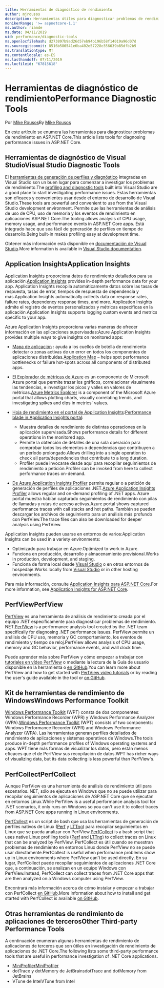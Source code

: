 ```yaml
---
title: Herramientas de diagnóstico de rendimiento
author: mjrousos
description: Herramientas útiles para diagnosticar problemas de rendimiento en aplicaciones ASP.NET Core.
monikerRange: '>= aspnetcore-1.1'
ms.author: riande
ms.date: 04/11/2019
uid: performance/diagnostic-tools
ms.openlocfilehash: d273897b9ad26d57eb94b196b58f14019a96d07d
ms.sourcegitcommit: 8516b586541e6ba402e57228e356639b85dfb2b9
ms.translationtype: MT
ms.contentlocale: es-ES
ms.lasthandoff: 07/11/2019
ms.locfileid: "67815618"
---
```

# <a name="performance-diagnostic-tools"></a><span data-ttu-id="2c00b-103">Herramientas de diagnóstico de rendimiento</span><span class="sxs-lookup"><span data-stu-id="2c00b-103">Performance Diagnostic Tools</span></span>

<span data-ttu-id="2c00b-104">Por [Mike Rousos](https://github.com/mjrousos)</span><span class="sxs-lookup"><span data-stu-id="2c00b-104">By [Mike Rousos](https://github.com/mjrousos)</span></span>

<span data-ttu-id="2c00b-105">En este artículo se enumera las herramientas para diagnosticar problemas de rendimiento en ASP.NET Core.</span><span class="sxs-lookup"><span data-stu-id="2c00b-105">This article lists tools for diagnosing performance issues in ASP.NET Core.</span></span>

## <a name="visual-studio-diagnostic-tools"></a><span data-ttu-id="2c00b-106">Herramientas de diagnóstico de Visual Studio</span><span class="sxs-lookup"><span data-stu-id="2c00b-106">Visual Studio Diagnostic Tools</span></span>

<span data-ttu-id="2c00b-107">El [herramientas de generación de perfiles y diagnóstico](/visualstudio/profiling) integradas en Visual Studio son un buen lugar para comenzar a investigar los problemas de rendimiento.</span><span class="sxs-lookup"><span data-stu-id="2c00b-107">The [profiling and diagnostic tools](/visualstudio/profiling) built into Visual Studio are a good place to start investigating performance issues.</span></span> <span data-ttu-id="2c00b-108">Estas herramientas son eficaces y convenientes usar desde el entorno de desarrollo de Visual Studio.</span><span class="sxs-lookup"><span data-stu-id="2c00b-108">These tools are powerful and convenient to use from the Visual Studio development environment.</span></span> <span data-ttu-id="2c00b-109">Permite que las herramientas de análisis de uso de CPU, uso de memoria y los eventos de rendimiento en aplicaciones ASP.NET Core.</span><span class="sxs-lookup"><span data-stu-id="2c00b-109">The tooling allows analysis of CPU usage, memory usage, and performance events in ASP.NET Core apps.</span></span> <span data-ttu-id="2c00b-110">Está integrado hace que sea fácil de generación de perfiles en tiempo de desarrollo.</span><span class="sxs-lookup"><span data-stu-id="2c00b-110">Being built-in makes profiling easy at development time.</span></span>

<span data-ttu-id="2c00b-111">Obtener más información está disponible en [documentación de Visual Studio](/visualstudio/profiling/profiling-overview).</span><span class="sxs-lookup"><span data-stu-id="2c00b-111">More information is available in [Visual Studio documentation](/visualstudio/profiling/profiling-overview).</span></span>

## <a name="application-insights"></a><span data-ttu-id="2c00b-112">Application Insights</span><span class="sxs-lookup"><span data-stu-id="2c00b-112">Application Insights</span></span>

<span data-ttu-id="2c00b-113">[Application Insights](/azure/application-insights/app-insights-overview) proporciona datos de rendimiento detallados para su aplicación.</span><span class="sxs-lookup"><span data-stu-id="2c00b-113">[Application Insights](/azure/application-insights/app-insights-overview) provides in-depth performance data for your app.</span></span> <span data-ttu-id="2c00b-114">Application Insights recopila automáticamente datos sobre las tasas de respuesta, tasas de error, tiempos de respuesta de dependencia y más.</span><span class="sxs-lookup"><span data-stu-id="2c00b-114">Application Insights automatically collects data on response rates, failure rates, dependency response times, and more.</span></span> <span data-ttu-id="2c00b-115">Application Insights admite el registro de eventos personalizados y métricas específicas en la aplicación.</span><span class="sxs-lookup"><span data-stu-id="2c00b-115">Application Insights supports logging custom events and metrics specific to your app.</span></span>

<span data-ttu-id="2c00b-116">Azure Application Insights proporciona varias maneras de ofrecer información en las aplicaciones supervisadas:</span><span class="sxs-lookup"><span data-stu-id="2c00b-116">Azure Application Insights provides multiple ways to give insights on monitored apps:</span></span>

- <span data-ttu-id="2c00b-117">[Mapa de aplicación](/azure/application-insights/app-insights-app-map) : ayuda a los cuellos de botella de rendimiento detectar o zonas activas de un error en todos los componentes de aplicaciones distribuidas.</span><span class="sxs-lookup"><span data-stu-id="2c00b-117">[Application Map](/azure/application-insights/app-insights-app-map) – helps spot performance bottlenecks or failure hot-spots across all components of distributed apps.</span></span>
- <span data-ttu-id="2c00b-118">[El Explorador de métricas de Azure](/azure/azure-monitor/platform/metrics-getting-started) es un componente de Microsoft Azure portal que permite trazar los gráficos, correlacionar visualmente las tendencias, e investigar los picos y valles en valores de métricas.</span><span class="sxs-lookup"><span data-stu-id="2c00b-118">[Azure Metrics Explorer](/azure/azure-monitor/platform/metrics-getting-started) is a component of the Microsoft Azure portal that allows plotting charts, visually correlating trends, and investigating spikes and dips in metrics' values.</span></span>
- <span data-ttu-id="2c00b-119">[Hoja de rendimiento en el portal de Application Insights](/azure/application-insights/app-insights-tutorial-performance):</span><span class="sxs-lookup"><span data-stu-id="2c00b-119">[Performance blade in Application Insights portal](/azure/application-insights/app-insights-tutorial-performance):</span></span>

  - <span data-ttu-id="2c00b-120">Muestra detalles de rendimiento de distintas operaciones en la aplicación supervisada.</span><span class="sxs-lookup"><span data-stu-id="2c00b-120">Shows performance details for different operations in the monitored app.</span></span>
  - <span data-ttu-id="2c00b-121">Permite la obtención de detalles de una sola operación para comprobar todos los elementos o dependencias que contribuyen a un período prolongado.</span><span class="sxs-lookup"><span data-stu-id="2c00b-121">Allows drilling into a single operation to check all parts/dependencies that contribute to a long duration.</span></span>
  - <span data-ttu-id="2c00b-122">Profiler puede invocarse desde aquí para recopilar seguimientos de rendimiento a petición.</span><span class="sxs-lookup"><span data-stu-id="2c00b-122">Profiler can be invoked from here to collect performance traces on-demand.</span></span>

- <span data-ttu-id="2c00b-123">[De Azure Application Insights Profiler](/azure/azure-monitor/app/profiler) permite regular o a petición de generación de perfiles de aplicaciones .NET.</span><span class="sxs-lookup"><span data-stu-id="2c00b-123">[Azure Application Insights Profiler](/azure/azure-monitor/app/profiler) allows regular and on-demand profiling of .NET apps.</span></span>  <span data-ttu-id="2c00b-124">Azure portal muestra habían capturado seguimientos de rendimiento con pilas de llamadas y rutas de acceso activas.</span><span class="sxs-lookup"><span data-stu-id="2c00b-124">Azure portal shows captured performance traces with call stacks and hot paths.</span></span> <span data-ttu-id="2c00b-125">También se pueden descargar los archivos de seguimiento para un análisis más profundo con PerfView.</span><span class="sxs-lookup"><span data-stu-id="2c00b-125">The trace files can also be downloaded for deeper analysis using PerfView.</span></span>

<span data-ttu-id="2c00b-126">Application Insights pueden usarse en entornos de varios:</span><span class="sxs-lookup"><span data-stu-id="2c00b-126">Application Insights can be used in a variety environments:</span></span>

- <span data-ttu-id="2c00b-127">Optimizado para trabajar en Azure.</span><span class="sxs-lookup"><span data-stu-id="2c00b-127">Optimized to work in Azure.</span></span>
- <span data-ttu-id="2c00b-128">Funciona en producción, desarrollo y almacenamiento provisional.</span><span class="sxs-lookup"><span data-stu-id="2c00b-128">Works in production, development, and staging.</span></span>
- <span data-ttu-id="2c00b-129">Funciona de forma local desde [Visual Studio](/azure/application-insights/app-insights-visual-studio) o en otros entornos de hospedaje.</span><span class="sxs-lookup"><span data-stu-id="2c00b-129">Works locally from [Visual Studio](/azure/application-insights/app-insights-visual-studio) or in other hosting environments.</span></span>

<span data-ttu-id="2c00b-130">Para más información, consulte [Application Insights para ASP.NET Core](/azure/application-insights/app-insights-asp-net-core).</span><span class="sxs-lookup"><span data-stu-id="2c00b-130">For more information, see [Application Insights for ASP.NET Core](/azure/application-insights/app-insights-asp-net-core).</span></span>

## <a name="perfview"></a><span data-ttu-id="2c00b-131">PerfView</span><span class="sxs-lookup"><span data-stu-id="2c00b-131">PerfView</span></span>

<span data-ttu-id="2c00b-132">[PerfView](https://github.com/Microsoft/perfview) es una herramienta de análisis de rendimiento creada por el equipo .NET específicamente para diagnosticar problemas de rendimiento. NET.</span><span class="sxs-lookup"><span data-stu-id="2c00b-132">[PerfView](https://github.com/Microsoft/perfview) is a performance analysis tool created by the .NET team specifically for diagnosing .NET performance issues.</span></span> <span data-ttu-id="2c00b-133">PerfView permite un análisis de CPU uso, memoria y GC comportamiento, los eventos de rendimiento y tiempo de reloj.</span><span class="sxs-lookup"><span data-stu-id="2c00b-133">PerfView allows analysis of CPU usage, memory and GC behavior, performance events, and wall clock time.</span></span>

<span data-ttu-id="2c00b-134">Puede aprender más sobre PerfView y cómo empezar a trabajar con [tutoriales en vídeo PerfView](https://channel9.msdn.com/Series/PerfView-Tutorial) o mediante la lectura de la Guía de usuario disponible en la herramienta o [en GitHub](https://github.com/Microsoft/perfview).</span><span class="sxs-lookup"><span data-stu-id="2c00b-134">You can learn more about PerfView and how to get started with [PerfView video tutorials](https://channel9.msdn.com/Series/PerfView-Tutorial) or by reading the user's guide available in the tool or [on GitHub](https://github.com/Microsoft/perfview).</span></span>

## <a name="windows-performance-toolkit"></a><span data-ttu-id="2c00b-135">Kit de herramientas de rendimiento de Windows</span><span class="sxs-lookup"><span data-stu-id="2c00b-135">Windows Performance Toolkit</span></span>

<span data-ttu-id="2c00b-136">[Windows Performance Toolkit](/windows-hardware/test/wpt/) (WPT) consta de dos componentes: Windows Performance Recorder (WPR) y Windows Performance Analyzer (WPA).</span><span class="sxs-lookup"><span data-stu-id="2c00b-136">[Windows Performance Toolkit](/windows-hardware/test/wpt/) (WPT) consists of two components: Windows Performance Recorder (WPR) and Windows Performance Analyzer (WPA).</span></span> <span data-ttu-id="2c00b-137">Las herramientas generan perfiles detallados de rendimiento de aplicaciones y sistemas operativos de Windows.</span><span class="sxs-lookup"><span data-stu-id="2c00b-137">The tools produce in-depth performance profiles of Windows operating systems and apps.</span></span> <span data-ttu-id="2c00b-138">WPT tiene más formas de visualizar los datos, pero están menos eficaces que el de PerfView sus recopilación de datos.</span><span class="sxs-lookup"><span data-stu-id="2c00b-138">WPT has richer ways of visualizing data, but its data collecting is less powerful than PerfView's.</span></span>

## <a name="perfcollect"></a><span data-ttu-id="2c00b-139">PerfCollect</span><span class="sxs-lookup"><span data-stu-id="2c00b-139">PerfCollect</span></span>

<span data-ttu-id="2c00b-140">Aunque PerfView es una herramienta de análisis de rendimiento útil para escenarios. NET, sólo se ejecuta en Windows que no se puede utilizar para recopilar seguimientos de aplicaciones de ASP.NET Core que se ejecutan en entornos Linux.</span><span class="sxs-lookup"><span data-stu-id="2c00b-140">While PerfView is a useful performance analysis tool for .NET scenarios, it only runs on Windows so you can't use it to collect traces from ASP.NET Core apps running in Linux environments.</span></span>

<span data-ttu-id="2c00b-141">[PerfCollect](https://github.com/dotnet/coreclr/blob/master/Documentation/project-docs/linux-performance-tracing.md) es un script de bash que usa las herramientas de generación de perfiles nativos de Linux ([Perf](https://perf.wiki.kernel.org/index.php/Main_Page) y [LTTng](https://lttng.org/)) para recopilar seguimientos en Linux que se pueda analizar con PerfView.</span><span class="sxs-lookup"><span data-stu-id="2c00b-141">[PerfCollect](https://github.com/dotnet/coreclr/blob/master/Documentation/project-docs/linux-performance-tracing.md) is a bash script that uses native Linux profiling tools ([Perf](https://perf.wiki.kernel.org/index.php/Main_Page) and [LTTng](https://lttng.org/)) to collect traces on Linux that can be analyzed by PerfView.</span></span> <span data-ttu-id="2c00b-142">PerfCollect es útil cuando se muestran problemas de rendimiento en entornos Linux donde PerfView no se puede usar directamente.</span><span class="sxs-lookup"><span data-stu-id="2c00b-142">PerfCollect is useful when performance problems show up in Linux environments where PerfView can't be used directly.</span></span> <span data-ttu-id="2c00b-143">En su lugar, PerfCollect puede recopilar seguimientos de aplicaciones .NET Core que, a continuación, se analizan en un equipo Windows con PerfView.</span><span class="sxs-lookup"><span data-stu-id="2c00b-143">Instead, PerfCollect can collect traces from .NET Core apps that are then analyzed on a Windows computer using PerfView.</span></span>

<span data-ttu-id="2c00b-144">Encontrará más información acerca de cómo instalar y empezar a trabajar con PerfCollect [en GitHub](https://github.com/dotnet/coreclr/blob/master/Documentation/project-docs/linux-performance-tracing.md).</span><span class="sxs-lookup"><span data-stu-id="2c00b-144">More information about how to install and get started with PerfCollect is available [on GitHub](https://github.com/dotnet/coreclr/blob/master/Documentation/project-docs/linux-performance-tracing.md).</span></span>

## <a name="other-third-party-performance-tools"></a><span data-ttu-id="2c00b-145">Otras herramientas de rendimiento de aplicaciones de terceros</span><span class="sxs-lookup"><span data-stu-id="2c00b-145">Other Third-party Performance Tools</span></span>

<span data-ttu-id="2c00b-146">A continuación enumeran algunas herramientas de rendimiento de aplicaciones de terceros que son útiles en investigación de rendimiento de aplicaciones de .NET Core.</span><span class="sxs-lookup"><span data-stu-id="2c00b-146">The following lists some third-party performance tools that are useful in performance investigation of .NET Core applications.</span></span>

- [<span data-ttu-id="2c00b-147">MiniProfiler</span><span class="sxs-lookup"><span data-stu-id="2c00b-147">MiniProfiler</span></span>](https://miniprofiler.com/)
- <span data-ttu-id="2c00b-148">dotTrace y dotMemory de JetBrains</span><span class="sxs-lookup"><span data-stu-id="2c00b-148">dotTrace and dotMemory from JetBrains</span></span>
- <span data-ttu-id="2c00b-149">VTune de Intel</span><span class="sxs-lookup"><span data-stu-id="2c00b-149">VTune from Intel</span></span>

